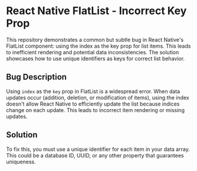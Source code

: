 # React Native FlatList - Incorrect Key Prop

This repository demonstrates a common but subtle bug in React Native's FlatList component: using the index as the key prop for list items. This leads to inefficient rendering and potential data inconsistencies. The solution showcases how to use unique identifiers as keys for correct list behavior.

## Bug Description
Using `index` as the `key` prop in FlatList is a widespread error. When data updates occur (addition, deletion, or modification of items), using the index doesn't allow React Native to efficiently update the list because indices change on each update. This leads to incorrect item rendering or missing updates. 

## Solution
To fix this, you must use a unique identifier for each item in your data array. This could be a database ID, UUID, or any other property that guarantees uniqueness.